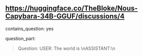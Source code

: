## https://huggingface.co/TheBloke/Nous-Capybara-34B-GGUF/discussions/4

contains_question: yes

question_part: 
> Question:
USER: The world is \nASSISTANT:\n